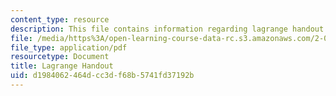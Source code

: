 ```yaml
---
content_type: resource
description: This file contains information regarding lagrange handout.
file: /media/https%3A/open-learning-course-data-rc.s3.amazonaws.com/2-003sc-engineering-dynamics-fall-2011/d1984062464dcc3df68b5741fd37192b_MIT2_003SCF11_Lagrange.pdf
file_type: application/pdf
resourcetype: Document
title: Lagrange Handout
uid: d1984062-464d-cc3d-f68b-5741fd37192b
---
```

